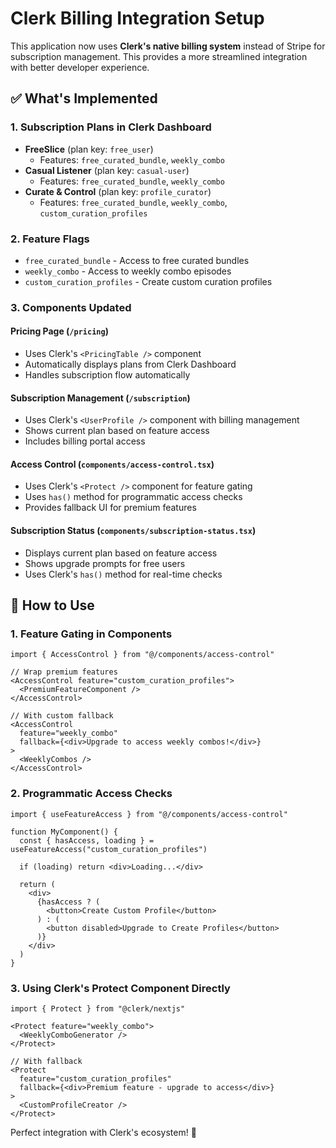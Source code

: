 # Clerk Billing Integration Setup

This application now uses **Clerk's native billing system** instead of Stripe for subscription management. This provides a more streamlined integration with better developer experience.

## ✅ What's Implemented

### 1. **Subscription Plans in Clerk Dashboard**

- **FreeSlice** (plan key: `free_user`)
  - Features: `free_curated_bundle`, `weekly_combo`
- **Casual Listener** (plan key: `casual-user`)
  - Features: `free_curated_bundle`, `weekly_combo`
- **Curate & Control** (plan key: `profile_curator`)
  - Features: `free_curated_bundle`, `weekly_combo`, `custom_curation_profiles`

### 2. **Feature Flags**

- `free_curated_bundle` - Access to free curated bundles
- `weekly_combo` - Access to weekly combo episodes
- `custom_curation_profiles` - Create custom curation profiles

### 3. **Components Updated**

#### **Pricing Page** (`/pricing`)

- Uses Clerk's `<PricingTable />` component
- Automatically displays plans from Clerk Dashboard
- Handles subscription flow automatically

#### **Subscription Management** (`/subscription`)

- Uses Clerk's `<UserProfile />` component with billing management
- Shows current plan based on feature access
- Includes billing portal access

#### **Access Control** (`components/access-control.tsx`)

- Uses Clerk's `<Protect />` component for feature gating
- Uses `has()` method for programmatic access checks
- Provides fallback UI for premium features

#### **Subscription Status** (`components/subscription-status.tsx`)

- Displays current plan based on feature access
- Shows upgrade prompts for free users
- Uses Clerk's `has()` method for real-time checks

## 🚀 How to Use

### 1. **Feature Gating in Components**

```tsx
import { AccessControl } from "@/components/access-control"

// Wrap premium features
<AccessControl feature="custom_curation_profiles">
  <PremiumFeatureComponent />
</AccessControl>

// With custom fallback
<AccessControl
  feature="weekly_combo"
  fallback={<div>Upgrade to access weekly combos!</div>}
>
  <WeeklyCombos />
</AccessControl>
```

### 2. **Programmatic Access Checks**

```tsx
import { useFeatureAccess } from "@/components/access-control"

function MyComponent() {
  const { hasAccess, loading } = useFeatureAccess("custom_curation_profiles")

  if (loading) return <div>Loading...</div>

  return (
    <div>
      {hasAccess ? (
        <button>Create Custom Profile</button>
      ) : (
        <button disabled>Upgrade to Create Profiles</button>
      )}
    </div>
  )
}
```

### 3. **Using Clerk's Protect Component Directly**

```tsx
import { Protect } from "@clerk/nextjs"

<Protect feature="weekly_combo">
  <WeeklyComboGenerator />
</Protect>

// With fallback
<Protect
  feature="custom_curation_profiles"
  fallback={<div>Premium feature - upgrade to access</div>}
>
  <CustomProfileCreator />
</Protect>
```

Perfect integration with Clerk's ecosystem! 🚀
